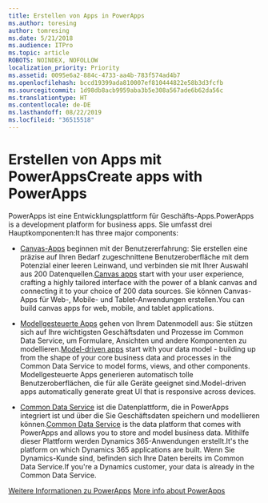 ```yaml
---
title: Erstellen von Apps in PowerApps
ms.author: toresing
author: tomresing
ms.date: 5/21/2018
ms.audience: ITPro
ms.topic: article
ROBOTS: NOINDEX, NOFOLLOW
localization_priority: Priority
ms.assetid: 0095e6a2-884c-4733-aa4b-783f574ad4b7
ms.openlocfilehash: bccd19399ada810007ef810444822e58b3d3fcfb
ms.sourcegitcommit: 1d98db8acb9959aba3b5e308a567ade6b62da56c
ms.translationtype: HT
ms.contentlocale: de-DE
ms.lasthandoff: 08/22/2019
ms.locfileid: "36515518"
---
```

# <a name="create-apps-with-powerapps"></a><span data-ttu-id="1ad1a-102">Erstellen von Apps mit PowerApps</span><span class="sxs-lookup"><span data-stu-id="1ad1a-102">Create apps with PowerApps</span></span>

<span data-ttu-id="1ad1a-103">PowerApps ist eine Entwicklungsplattform für Geschäfts-Apps.</span><span class="sxs-lookup"><span data-stu-id="1ad1a-103">PowerApps is a development platform for business apps.</span></span> <span data-ttu-id="1ad1a-104">Sie umfasst drei Hauptkomponenten:</span><span class="sxs-lookup"><span data-stu-id="1ad1a-104">It has three major components:</span></span> 
  
- <span data-ttu-id="1ad1a-105">[Canvas-Apps](https://go.microsoft.com/fwlink/?linkid=874495) beginnen mit der Benutzererfahrung: Sie erstellen eine präzise auf Ihren Bedarf zugeschnittene Benutzeroberfläche mit dem Potenzial einer leeren Leinwand, und verbinden sie mit Ihrer Auswahl aus 200 Datenquellen.</span><span class="sxs-lookup"><span data-stu-id="1ad1a-105">[Canvas apps](https://go.microsoft.com/fwlink/?linkid=874495) start with your user experience, crafting a highly tailored interface with the power of a blank canvas and connecting it to your choice of 200 data sources.</span></span> <span data-ttu-id="1ad1a-106">Sie können Canvas-Apps für Web-, Mobile- und Tablet-Anwendungen erstellen.</span><span class="sxs-lookup"><span data-stu-id="1ad1a-106">You can build canvas apps for web, mobile, and tablet applications.</span></span> 
    
- <span data-ttu-id="1ad1a-107">[Modellgesteuerte Apps](https://go.microsoft.com/fwlink/?linkid=874496) gehen von Ihrem Datenmodell aus: Sie stützen sich auf Ihre wichtigsten Geschäftsdaten und Prozesse im Common Data Service, um Formulare, Ansichten und andere Komponenten zu modellieren.</span><span class="sxs-lookup"><span data-stu-id="1ad1a-107">[Model-driven apps](https://go.microsoft.com/fwlink/?linkid=874496) start with your data model - building up from the shape of your core business data and processes in the Common Data Service to model forms, views, and other components.</span></span> <span data-ttu-id="1ad1a-108">Modellgesteuerte Apps generieren automatisch tolle Benutzeroberflächen, die für alle Geräte geeignet sind.</span><span class="sxs-lookup"><span data-stu-id="1ad1a-108">Model-driven apps automatically generate great UI that is responsive across devices.</span></span> 
    
- <span data-ttu-id="1ad1a-109">[Common Data Service](https://go.microsoft.com/fwlink/?linkid=874497) ist die Datenplattform, die in PowerApps integriert ist und über die Sie Geschäftsdaten speichern und modellieren können.</span><span class="sxs-lookup"><span data-stu-id="1ad1a-109">[Common Data Service](https://go.microsoft.com/fwlink/?linkid=874497) is the data platform that comes with PowerApps and allows you to store and model business data.</span></span> <span data-ttu-id="1ad1a-110">Mithilfe dieser Plattform werden Dynamics 365-Anwendungen erstellt.</span><span class="sxs-lookup"><span data-stu-id="1ad1a-110">It's the platform on which Dynamics 365 applications are built.</span></span> <span data-ttu-id="1ad1a-111">Wenn Sie Dynamics-Kunde sind, befinden sich Ihre Daten bereits im Common Data Service.</span><span class="sxs-lookup"><span data-stu-id="1ad1a-111">If you're a Dynamics customer, your data is already in the Common Data Service.</span></span> 
    
<span data-ttu-id="1ad1a-112">[Weitere Informationen zu PowerApps](https://go.microsoft.com/fwlink/?linkid=874498) </span><span class="sxs-lookup"><span data-stu-id="1ad1a-112">[More info about PowerApps](https://go.microsoft.com/fwlink/?linkid=874498)</span></span>
  

